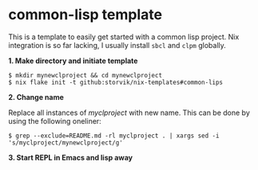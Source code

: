 # common-lisp template

This is a template to easily get started with a common lisp project.
Nix integration is so far lacking, I usually install `sbcl` and `clpm` globally.

**1. Make directory and initiate template**

``` shell
$ mkdir mynewclproject && cd mynewclproject
$ nix flake init -t github:storvik/nix-templates#common-lips
```

**2. Change name**

Replace all instances of _myclproject_ with new name.
This can be done by using the following oneliner:

``` shell
$ grep --exclude=README.md -rl myclproject . | xargs sed -i 's/myclproject/mynewclproject/g'
```

**3. Start REPL in Emacs and lisp away**
